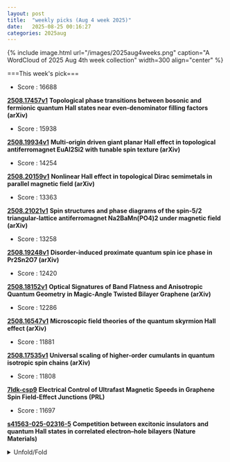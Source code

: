 ```yaml
---
layout: post
title:  "weekly picks (Aug 4 week 2025)"
date:   2025-08-25 00:16:27
categories: 2025aug
---
```


{% include image.html url="/images/2025aug4weeks.png" caption="A WordCloud of 2025 Aug 4th week collection" width=300 align="center" %}




===This week's pick===


* Score : 16688

**[2508.17457v1](https://arxiv.org/abs/2508.17457)** **Topological phase transitions between bosonic and fermionic quantum Hall states near even-denominator filling factors (arXiv)**

* Score : 15938

**[2508.19934v1](https://arxiv.org/abs/2508.19934)** **Multi-origin driven giant planar Hall effect in topological antiferromagnet EuAl2Si2 with tunable spin texture (arXiv)**


* Score : 14254

**[2508.20159v1](https://arxiv.org/abs/2508.20159)** **Nonlinear Hall effect in topological Dirac semimetals in parallel magnetic field (arXiv)**


* Score : 13363

**[2508.21021v1](https://arxiv.org/abs/2508.21021)** **Spin structures and phase diagrams of the spin-5/2 triangular-lattice antiferromagnet Na2BaMn(PO4)2 under magnetic field (arXiv)**


* Score : 13258

**[2508.19248v1](https://arxiv.org/abs/2508.19248)** **Disorder-induced proximate quantum spin ice phase in Pr2Sn2O7 (arXiv)**

* Score : 12420

**[2508.18152v1](https://arxiv.org/abs/2508.18152)** **Optical Signatures of Band Flatness and Anisotropic Quantum Geometry in Magic-Angle Twisted Bilayer Graphene (arXiv)**


* Score : 12286

**[2508.16547v1](https://arxiv.org/abs/2508.16547)** **Microscopic field theories of the quantum skyrmion Hall effect (arXiv)**


* Score : 11881

**[2508.17535v1](https://arxiv.org/abs/2508.17535)** **Universal scaling of higher-order cumulants in quantum isotropic spin chains (arXiv)**


* Score : 11808


**[7ldk-csp9](http://link.aps.org/doi/10.1103/7ldk-csp9)** **Electrical Control of Ultrafast Magnetic Speeds in Graphene Spin Field-Effect Junctions (PRL)**



* Score : 11697


**[s41563-025-02316-5](https://www.nature.com/articles/s41563-025-02316-5)** **Competition between excitonic insulators and quantum Hall states in correlated electron–hole bilayers (Nature Materials)**

<details>
  <summary> Unfold/Fold </summary>
  {% capture markdowncontent %}





---
08/30



1. **[s42005-025-02279-8](https://www.nature.com/articles/s42005-025-02279-8)** Skin-effect localization and maximal-order exceptional points in reciprocal Floquet lattices (Communications Physics)

1. **[s42005-025-02286-9](https://www.nature.com/articles/s42005-025-02286-9)** Versatile control of nonlinear topological states in non-Hermitian systems (Communications Physics)

1. **[7p5x-7yqb](http://link.aps.org/doi/10.1103/7p5x-7yqb)** Scheme to Detect the Strong-to-Weak Symmetry Breaking via Randomized Measurements (PRL)

1. **[cslt-x32n](http://link.aps.org/doi/10.1103/cslt-x32n)** Spectral Gap Optimization for Enhanced Adiabatic State Preparation (PRL)

1. **[yb7d-6tvc](http://link.aps.org/doi/10.1103/yb7d-6tvc)** Temperature-Resistant Order in 2+1 Dimensions (PRL)

1. **[s3vd-brsn](http://link.aps.org/doi/10.1103/s3vd-brsn)** Tying Knots in Particle Physics (PRL)

1. **[23kb-7h7q](http://link.aps.org/doi/10.1103/23kb-7h7q)** All-Optical Radio-Frequency Phase Detection for Rydberg Atom Sensors Using Oscillatory Dynamics (PRL)

1. **[gfxm-67mm](http://link.aps.org/doi/10.1103/gfxm-67mm)** Flowing Menisci: Coupled Dynamics and Liquid Exchange with Soap Films (PRL)

1. **[yqth-sfm8](http://link.aps.org/doi/10.1103/yqth-sfm8)** Thermomodulated Intrinsic Josephson Effect in Kagome CsV3Sb5 (PRL)

1. **[s97b-qcjc](http://link.aps.org/doi/10.1103/s97b-qcjc)** Observation of High-Decay-Rate Topological Corner States in Diffusive Thermal Metamaterials (PRL)

1. **[r5pw-sqk2](http://link.aps.org/doi/10.1103/r5pw-sqk2)** Signatures of Fluctuation-Driven Magnetic Topological Charge in Pt-Ferromagnetic Insulator Bilayers (PRL)

1. **[n8jn-p468](http://link.aps.org/doi/10.1103/n8jn-p468)** Determining Energy Dispersion of Spin Excitations with Scanning Tunneling Spectroscopy (PRL)

1. **[b9hf-gx4f](http://link.aps.org/doi/10.1103/b9hf-gx4f)** Efficient Preparation of Solvable Anyons with Adaptive Quantum Circuits (PRX)

1. **[8k98-6q48](http://link.aps.org/doi/10.1103/8k98-6q48)** Creation of highly charged gold ion beam through collisional ionizations in a dense gold plasma driven by a femtosecond petawatt laser (PRR)

1. **[3l96-41xf](http://link.aps.org/doi/10.1103/3l96-41xf)** Inequality constraints in variational quantum circuits with qudits (PRR)

1. **[zs9x-9x6f](http://link.aps.org/doi/10.1103/zs9x-9x6f)** Symmetry-based efficient simulation of higher-order coherences in quantum many-body superradiance (PRR)



1. **[2405.20950](https://arxiv.org/abs/2405.20950)** Quantum computation with hybrid parafermion-spin qubits (arXiv)



---
08/29




1. **[s42005-025-02253-4](https://www.nature.com/articles/s42005-025-02253-4)** Supercurrent diode effect in Josephson interferometers with multiband superconductors (Communications Physics)

1. **[s42005-025-02284-x](https://www.nature.com/articles/s42005-025-02284-x)** Dynamical Aharonov-Bohm cages and tight meson confinement in a Z2-loop gauge theory (Communications Physics)

1. **[s41598-025-98208-4](https://www.nature.com/articles/s41598-025-98208-4)** Explicit solitary wave structure for the stochastic resonance nonlinear Schrödinger equation under Brownian motion with dynamical analysis (Scientific Reports)





1. **[5n4p-bxhm](http://link.aps.org/doi/10.1103/5n4p-bxhm)** Quantum Bayes’ Rule and Petz Transpose Map from the Minimum Change Principle (PRL)


1. **[yrs7-m6zy](http://link.aps.org/doi/10.1103/yrs7-m6zy)** Probing k-Space Alternating Spin Polarization via the Anomalous Hall Effect (PRL)

1. **[fl9b-4h4v](http://link.aps.org/doi/10.1103/fl9b-4h4v)** Robustness of Vacancy-Bound Non-Abelian Anyons in the Kitaev Model in a Magnetic Field (PRL)



1. **[kgrd-8gkb](http://link.aps.org/doi/10.1103/kgrd-8gkb)** Flow-Driven Stretch Fluctuations Govern the Nonlinear Viscoelasticity of Elongating Associative Polymer Networks (PRL)

1. **[g1l3-5x6f](http://link.aps.org/doi/10.1103/g1l3-5x6f)** Berry Phase Dynamics of Sliding Electron Crystals (PRX)

1. **[2508.20111v1](https://arxiv.org/abs/2508.20111)** Qubit parametrization of the variational discrete action theory for the multiorbital Hubbard model (arXiv)



1. **[2508.20163v1](https://arxiv.org/abs/2508.20163)** Extended s-wave altermagnets (arXiv)

1. **[2508.20164v1](https://arxiv.org/abs/2508.20164)** Critical quantum liquids and the cuprate high temperature superconductors (arXiv)

1. **[2508.20247v1](https://arxiv.org/abs/2508.20247)** Insulating ground state and 2-k magnetic structure of candidate Weyl Hydrogen atom K2Mn3(AsO4)3 (arXiv)

1. **[2508.20306v1](https://arxiv.org/abs/2508.20306)** Long-range spatial extension of exciton states in van der Waals heterostructure (arXiv)

1. **[2508.20343v1](https://arxiv.org/abs/2508.20343)** When Dephasing Fails: Thermodynamic Consequences of Decoherence Models in Quantum Transport (arXiv)

1. **[2508.20352v1](https://arxiv.org/abs/2508.20352)** Quantum Interference Supernodes, Thermoelectric Enhancement, and the Role of Dephasing (arXiv)

1. **[2508.20727v1](https://arxiv.org/abs/2508.20727)** A two-state generalisation of the strong collision model (arXiv)

1. **[2508.20772v1](https://arxiv.org/abs/2508.20772)** Topological invariant responsible for the stability of the Fermi surfaces in non - homogeneous systems (arXiv)

1. **[2508.20779v1](https://arxiv.org/abs/2508.20779)** A configuration interaction approach to solve the Anderson impurity model; applications to elemental Ce (arXiv)

1. **[2508.20792v1](https://arxiv.org/abs/2508.20792)** Distinct Spatiotemporal Dynamics of Thermoelectric Transport Across Superconducting Transition (arXiv)

1. **[2508.20908v1](https://arxiv.org/abs/2508.20908)** Subspace-Protected Topological Phases and Bulk-Boundary Correspondence (arXiv)

1. **[2508.20969v1](https://arxiv.org/abs/2508.20969)** Gate-tunable nonreciprocal thermoelectric effects on the surface states of topological insulators (arXiv)

1. **[2508.21000v1](https://arxiv.org/abs/2508.21000)** Quantum melting a Wigner crystal into Hall liquids (arXiv)

1. **[2508.21008v1](https://arxiv.org/abs/2508.21008)** Evolution of quasiparticle edge states with Hubbard interaction in Rice-Mele chain (arXiv)

1. **[2508.21009v1](https://arxiv.org/abs/2508.21009)** Optical Response by Time-Varying Plasmonic Nanoparticles (arXiv)



1. **[2508.20104v1](https://arxiv.org/abs/2508.20104)** Sub-Nanometer Interfacial Hydrodynamics: The Interplay of Interfacial Viscosity and Surface Friction (arXiv)

1. **[2508.20153v1](https://arxiv.org/abs/2508.20153)** Dichography: Two-frame Ultrafast Imaging from a Single Diffraction Pattern (arXiv)

1. **[2508.20451v1](https://arxiv.org/abs/2508.20451)** Magnetic Field Induced Band Deformation in a Lieb Lattice:Aharonov-Bohm Caging and Zeeman Splitting (arXiv)

1. **[2508.20487v1](https://arxiv.org/abs/2508.20487)** Topological photonics in nanoscaled systems with far field radiation and polarization singularities (arXiv)

1. **[2508.20743v1](https://arxiv.org/abs/2508.20743)** Toward triggered generation of indistinguishable single-photons from MoTe2 quantum emitters (arXiv)

1. **[2508.20930v1](https://arxiv.org/abs/2508.20930)** Control of polarization and polar chiral textures in BiFeO3 by epitaxial strain and interfacial chemistry (arXiv)

1. **[2508.21014v1](https://arxiv.org/abs/2508.21014)** Controlled spin-to-charge conversion in noncollinear antiferromagnet-based Py/Mn3Pt heterostructure (arXiv)

1. **[2508.21059v1](https://arxiv.org/abs/2508.21059)** Dynamics of the Fermion-Rotor System (arXiv)

1. **[2508.21067v1](https://arxiv.org/abs/2508.21067)** Physical constraints on effective non-Hermitian systems (arXiv)






---
08/28


1. **[s42005-025-02266-z](https://www.nature.com/articles/s42005-025-02266-z)** Impact of pressure and apical oxygen vacancies on superconductivity in La<sub>3</sub>Ni<sub>2</sub>O<sub>7</sub> (Communications Physics)



1. **[s41586-025-09476-z](https://www.nature.com/articles/s41586-025-09476-z)** Topological prethermal strong zero modes on superconducting processors (Nature)

1. **[d41586-025-02523-9](https://www.nature.com/articles/d41586-025-02523-9)** Machine-learning model generates images using light (Nature)




1. **[jf2f-wqkx](http://link.aps.org/doi/10.1103/jf2f-wqkx)** Enhancing Revivals Via Projective Measurements in a Quantum Scarred System (PRL)

1. **[2gwz-65w1](http://link.aps.org/doi/10.1103/2gwz-65w1)** Observation of Near-Critical Kibble-Zurek Scaling in Rydberg Atom Arrays (PRL)

1. **[gg98-1vhp](http://link.aps.org/doi/10.1103/gg98-1vhp)** Moiré-Orbital-Resolved Excitonic Mott Insulating States and Their Optical and Electric Control in van der Waals Heterostructures (PRL)

1. **[96f5-qszj](http://link.aps.org/doi/10.1103/96f5-qszj)** Nonlinearity-Induced Fractional Thouless Pumping of Solitons (PRL)

1. **[31q1-hj3n](http://link.aps.org/doi/10.1103/31q1-hj3n)** Pseudogiant Number Fluctuations and Nematic Order in Microswimmer Suspensions (PRL)

1. **[v117-v5wn](http://link.aps.org/doi/10.1103/v117-v5wn)** Comment on “Aharonov-Bohm Phase Is Locally Generated Like All Other Quantum Phases” (PRL)

1. **[rtwt-g7y7](http://link.aps.org/doi/10.1103/rtwt-g7y7)** Reply to “Comment on Aharonov-Bohm Phase Is Locally Generated Like All Other Quantum Phases” (PRL)

1. **[ds5p-763x](http://link.aps.org/doi/10.1103/ds5p-763x)** Magnetoelectric Control of Helical Light Emission in a Moiré Chern Magnet (PRX)

1. **[84vr-nnvs](http://link.aps.org/doi/10.1103/84vr-nnvs)** Generating quantum nonlocal entanglement with mechanical rotations (PRR)

1. **[ctxg-k3b6](http://link.aps.org/doi/10.1103/ctxg-k3b6)** Duality defect in a deformed transverse-field Ising model (PRR)


1. **[2508.19329v1](https://arxiv.org/abs/2508.19329)** No-go theorem for single time-reversal invariant symmetry-protected Dirac fermions in 3+1d (arXiv)

1. **[2508.19330v1](https://arxiv.org/abs/2508.19330)** Thermodynamics in a split Hilbert space: Quantum impurity at the edge of a one-dimensional superconductor (arXiv)

1. **[2508.19334v1](https://arxiv.org/abs/2508.19334)** Thermodynamics in a split Hilbert space: Quantum impurity at the edge of the Heisenberg chain (arXiv)

1. **[2508.19433v1](https://arxiv.org/abs/2508.19433)** Non-Hermitian Josephson junctions with four Majorana zero modes (arXiv)

1. **[2508.19531v1](https://arxiv.org/abs/2508.19531)** Observation of topological switch between Weyl semimetal and third-order topological insulator phases (arXiv)

1. **[2508.19536v1](https://arxiv.org/abs/2508.19536)** Theory of superconductivity and mass enhancement near CDW critical point based on Bethe-Salpeter equation method: application to cuprates (arXiv)

1. **[2508.19584v1](https://arxiv.org/abs/2508.19584)** Multiband Superconductivity and High Critical Current Density in Entropy Stabilized Nb0.25Ta0.25Ti0.25Zr0.25 (arXiv)

1. **[2508.19586v1](https://arxiv.org/abs/2508.19586)** Intrinsic nonlinear valley Nernst effect (arXiv)

1. **[2508.19602v1](https://arxiv.org/abs/2508.19602)** Optical Switching of Moire Chern Ferromagnet (arXiv)

1. **[2508.19675v1](https://arxiv.org/abs/2508.19675)** Ultrafast Spin Accumulations Drive Magnetization Reversal in Multilayers (arXiv)

1. **[2508.19732v1](https://arxiv.org/abs/2508.19732)** Charge current and phase diagram of the disordered open longer-range Kitaev chain (arXiv)

1. **[2508.19734v1](https://arxiv.org/abs/2508.19734)** Majorana Diagrammatics for Quantum Spin-1/2 Models (arXiv)

1. **[2508.19781v1](https://arxiv.org/abs/2508.19781)** Search for thermodynamically stable ambient-pressure superconducting hydrides in GNoME database (arXiv)

1. **[2508.19849v1](https://arxiv.org/abs/2508.19849)** Tunable quantum anomalous Hall effect in fullerene monolayers (arXiv)



1. **[2508.20049v1](https://arxiv.org/abs/2508.20049)** Tunable multi-magnon Floquet topological edge states (arXiv)

1. **[2508.19496v1](https://arxiv.org/abs/2508.19496)** Accurate calculation of light rare-earth magnetic anisotropy with density functional theory (arXiv)

1. **[2508.19592v1](https://arxiv.org/abs/2508.19592)** One Rudolf Peierls' surprise: the quantum-to-classical transition in the context of solid-state physics (arXiv)

1. **[2508.19726v1](https://arxiv.org/abs/2508.19726)** Casimir-Lifshitz interaction between bodies integrated in a micro/nanoelectromechanical quantum damped oscillator (arXiv)

1. **[2508.20025v1](https://arxiv.org/abs/2508.20025)** A Field-Theoretical Paradigm via Hierarchical Coarse-Graining: I. Generalized Mode Theory (arXiv)

1. **[2508.20027v1](https://arxiv.org/abs/2508.20027)** Excitonic skin effect (arXiv)

1. **[2508.20028v1](https://arxiv.org/abs/2508.20028)** Microscopic Origin of Domain Wall Reconfiguration Dynamics in a Quantum Material via Quantum Simulation (arXiv)







---
08/27


1. **[s41567-025-03005-5](https://www.nature.com/articles/s41567-025-03005-5)** Realization of an untrusted intermediate relay architecture using a quantum dot single-photon source (Nature Physics)

1. **[s42005-025-02266-z](https://www.nature.com/articles/s42005-025-02266-z)** Impact of pressure and apical oxygen vacancies on superconductivity in La<sub>3</sub>Ni<sub>2</sub>O<sub>7</sub> (Communications Physics)

1. **[s42005-025-02254-3](https://www.nature.com/articles/s42005-025-02254-3)** Charge-density-wave quantum critical point under pressure in 2<i>H</i>-TaSe<sub>2</sub> (Communications Physics)

1. **[d41586-025-02638-z](https://www.nature.com/articles/d41586-025-02638-z)** Einstein hated entanglement — and five other quantum myths (Nature)






1. **[3854-r395](http://link.aps.org/doi/10.1103/3854-r395)** Minimal Example of Quantum Nonclassicality without Freedom of Choice (PRL)

1. **[z2pr-zbwl](http://link.aps.org/doi/10.1103/z2pr-zbwl)** No Practical Quantum Broadcasting: Even Virtually (PRL)

1. **[941q-5sdq](http://link.aps.org/doi/10.1103/941q-5sdq)** Cavity-Enabled Real-Time Observation of Individual Atomic Collisions (PRL)

1. **[pxqr-mps4](http://link.aps.org/doi/10.1103/pxqr-mps4)** Self-Injection Locking Dynamics with Raman Actions in Aluminum Nitride Microresonators (PRL)

1. **[q4nh-m1jh](http://link.aps.org/doi/10.1103/q4nh-m1jh)** Non-Hermitian Origin of Detachable Boundary States in Topological Insulators (PRL)

1. **[1kzk-sz7g](http://link.aps.org/doi/10.1103/1kzk-sz7g)** Structural Contribution to Light-Induced Gap Suppression in Ta2NiSe5 (PRL)

1. **[npp4-b1xb](http://link.aps.org/doi/10.1103/npp4-b1xb)** Three Strongly Coupled Kerr Parametric Oscillators Forming a Boltzmann Machine (PRL)

1. **[5lp2-9sps](http://link.aps.org/doi/10.1103/5lp2-9sps)** Experimentally Probing Entropy Reduction via Iterative Quantum Information Transfer (PRX)

1. **[qw53-8b8r](http://link.aps.org/doi/10.1103/qw53-8b8r)** High-Power Clock Laser Spectrally Tailored for High-Fidelity Quantum State Engineering (PRX)

1. **[8g6j-w7ld](http://link.aps.org/doi/10.1103/8g6j-w7ld)** No practical quantum broadcasting: General framework (PRR)

1. **[xzfz-d19q](http://link.aps.org/doi/10.1103/xzfz-d19q)** Integer quantum Hall effect in bilayer Dice lattices (PRR)




1. **[2508.18342v1](https://arxiv.org/abs/2508.18342)** Odd relaxation in three-dimensional Fermi liquids (arXiv)

1. **[2508.18361v1](https://arxiv.org/abs/2508.18361)** Odd-Parity Altermagnetism Originated from Orbital Orders (arXiv)

1. **[2508.18368v1](https://arxiv.org/abs/2508.18368)** Destructive Interference induced constraints in Floquet systems (arXiv)

1. **[2508.18371v1](https://arxiv.org/abs/2508.18371)** High-throughput superconducting Tc predictions through density of states rescaling (arXiv)

1. **[2508.18372v1](https://arxiv.org/abs/2508.18372)** Multiple Dirac Spin-Orbital Liquids in SU(4) Heisenberg Antiferromagnets on the Honeycomb Lattice (arXiv)

1. **[2508.18373v1](https://arxiv.org/abs/2508.18373)** Higher-Dimensional Chirally Stabilized Fixed Points and Their Deformations (arXiv)

1. **[2508.18378v1](https://arxiv.org/abs/2508.18378)** Interplay of Intersite Charge Transfer, Antiferromagnetism, and Strain in Barocaloric ACu3Fe4O{12} Quadruple Perovskites (arXiv)

1. **[2508.18429v1](https://arxiv.org/abs/2508.18429)** Why Compressed Metal Hydrides are Near-room-temperature Superconductors (arXiv)

1. **[2508.18465v1](https://arxiv.org/abs/2508.18465)** Scalable Effective Models for Superconducting Nanostructures: Applications to Double, Triple, and Quadruple Quantum Dots (arXiv)

1. **[2508.18480v1](https://arxiv.org/abs/2508.18480)** Twisted light drives chiral excitations of interacting electrons in nanostructures with magnetic field (arXiv)

1. **[2508.18585v1](https://arxiv.org/abs/2508.18585)** Spin-Orbit Coupling-Driven Chirality Switching of Spin Waves in Altermagnets (arXiv)

1. **[2508.18639v1](https://arxiv.org/abs/2508.18639)** Optical Control of Integer and Fractional Chern Insulators (arXiv)

1. **[2508.18657v1](https://arxiv.org/abs/2508.18657)** Emergent topology of flat bands in a twisted bilayer alpha-T_3 lattice (arXiv)

1. **[2508.18692v1](https://arxiv.org/abs/2508.18692)** Theoretical investigation of Quantum Anomalous Hall Effect in Potassium Tri-vanadium Pentantimonide (arXiv)

1. **[2508.18770v1](https://arxiv.org/abs/2508.18770)** Room temperature giant magnetoresistance detection of spin hall nano-oscillator dynamics in synthetic antiferromagnetic Spin-Valve (arXiv)

1. **[2508.18775v1](https://arxiv.org/abs/2508.18775)** Isofrequency spin-wave imaging using color center magnetometry for magnon spintronics (arXiv)

1. **[2508.18795v1](https://arxiv.org/abs/2508.18795)** Itinerant and topological excitations in a honeycomb spiral spin liquid candidate (arXiv)

1. **[2508.18843v1](https://arxiv.org/abs/2508.18843)** Single-Photon Detection in Few-Layer NbSe2 Superconducting Nanowires (arXiv)

1. **[2508.18885v1](https://arxiv.org/abs/2508.18885)** Non-Exponential Relaxation in the Rotating Frame of a Driven Nanomechanical Mode (arXiv)

1. **[2508.18943v1](https://arxiv.org/abs/2508.18943)** Mass-induced Coulomb drag in capacitively coupled superconducting nanowires (arXiv)

1. **[2508.19033v1](https://arxiv.org/abs/2508.19033)** Giant octupole moment in magnetic multilayers (arXiv)

1. **[2508.19044v1](https://arxiv.org/abs/2508.19044)** YSGAG: The Ideal Substrate for YIG in Quantum Magnonics (arXiv)

1. **[2508.19063v1](https://arxiv.org/abs/2508.19063)** Optical control over topological Chern number in moire materials (arXiv)

1. **[2508.19084v1](https://arxiv.org/abs/2508.19084)** Tunneling spectroscopy of the spinon-Kondo effect in one-dimensional Mott insulators (arXiv)

1. **[2508.19116v1](https://arxiv.org/abs/2508.19116)** Thermoelectric evidence of the electronic structure changes from the charge-density-wave transition in FeGe (arXiv)

1. **[2508.19156v1](https://arxiv.org/abs/2508.19156)** Measuring high field gradients of cobalt nanomagnets in a spin-mechanical setup (arXiv)

1. **[2508.19161v1](https://arxiv.org/abs/2508.19161)** The charge-carrier trapping effect on 1/f noise in monolayer graphene (arXiv)

1. **[2508.19241v1](https://arxiv.org/abs/2508.19241)** Phase Coherent Transport in Two-Dimensional Tellurium Flakes (arXiv)



1. **[2508.15909v1](https://arxiv.org/abs/2508.15909)** Superconductivity and Ferroelectric Orbital Magnetism in Semimetallic Rhombohedral Hexalayer Graphene (arXiv)

1. **[2508.18311v1](https://arxiv.org/abs/2508.18311)** Tsunami Solitons Emerging from Superconducting Gap (arXiv)

1. **[2508.18360v1](https://arxiv.org/abs/2508.18360)** Light-induced odd-parity altermagnets on dimerized lattices (arXiv)

1. **[2508.18532v1](https://arxiv.org/abs/2508.18532)** Extendibility of Fermionic Gaussian States (arXiv)

1. **[2508.18614v1](https://arxiv.org/abs/2508.18614)** Full counting statistics and first-passage times in quantum Markovian processes: Ensemble relations, metastability, and fluctuation theorems (arXiv)

1. **[2508.18622v1](https://arxiv.org/abs/2508.18622)** Polarization dynamics of the spin-boson model in the shifted boson Hilbert space (arXiv)

1. **[2508.18801v1](https://arxiv.org/abs/2508.18801)** Weighted Hartree-Fock-Bogoliubov method for interacting fermions: An application to ultracold Fermi superfluids (arXiv)

1. **[2508.18849v1](https://arxiv.org/abs/2508.18849)** Designing Antiferromagnetic Spin-1/2 Chains in Janus Fullerene Nanoribbons (arXiv)

1. **[2508.18956v1](https://arxiv.org/abs/2508.18956)** Shubnikov-de Haas oscillations and planar Hall effect in HfTe2 (arXiv)

1. **[2508.19075v1](https://arxiv.org/abs/2508.19075)** Universal Dynamics with Globally Controlled Analog Quantum Simulators (arXiv)

1. **[2508.19138v1](https://arxiv.org/abs/2508.19138)** Ab-initio Quantum Transport with the GW Approximation, 42,240 Atoms, and Sustained Exascale Performance (arXiv)





---
08/26

1. **[s41467-025-63262-z](https://www.nature.com/articles/s41467-025-63262-z)** Neighboring alkenyl group participated ether-based electrolyte for wide-temperature lithium metal batteries (Nature Communications)

1. **[s42005-025-02258-z](https://www.nature.com/articles/s42005-025-02258-z)** Spatial-mode diversity and multiplexing for continuous variables quantum communications (Communications Physics)

1. **[s41563-025-02334-3](https://www.nature.com/articles/s41563-025-02334-3)** Quantum oscillations in a dipolar excitonic insulator (Nature Materials)





1. **[2508.16020](https://arxiv.org/abs/2508.16020)** Evolution of magnetic bubble domains in the uniaxial ferromagnet CeRu2Ga2B inferred from the Hall effect and ac magnetic susceptibility (arXiv)



1. **[mdsf-wrbj](http://link.aps.org/doi/10.1103/mdsf-wrbj)** Probing Topological Entanglement on Large Scales (PRL)

1. **[zkpl-hh28](http://link.aps.org/doi/10.1103/zkpl-hh28)** Error-Corrected Fermionic Quantum Processors with Neutral Atoms (PRL)


1. **[zj34-15bk](http://link.aps.org/doi/10.1103/zj34-15bk)** Vortex Nucleations in Spinor Bose Condensates under Localized Synthetic Magnetic Fields (PRL)

1. **[yvj7-htb4](http://link.aps.org/doi/10.1103/yvj7-htb4)** Evidence for the Meissner Effect in the Nickelate Superconductor La3Ni2O7−δ Single Crystal Using Diamond Quantum Sensors (PRL)

1. **[pbyw-mzfy](http://link.aps.org/doi/10.1103/pbyw-mzfy)** Nature of Metallic and Insulating Domains in the Charge-Density-Wave System 1T−TaSe2 (PRL)

1. **[lhj4-9h29](http://link.aps.org/doi/10.1103/lhj4-9h29)** Field-Driven Band Asymmetry and Nonreciprocal Transport in a Helimagnet (PRL)

1. **[2508.16720v1](https://arxiv.org/abs/2508.16720)** Hunting for superconductivity in doped triangular lattice Kitaev magnets (arXiv)

1. **[2508.16725v1](https://arxiv.org/abs/2508.16725)** Unnecessary quantum criticality in SU(3) kagome magnets (arXiv)

1. **[2508.16751v1](https://arxiv.org/abs/2508.16751)** Electronic correlation effects in the response of graphene and MoS2 monolayers to the impact of highly-charged ions (arXiv)

1. **[2508.16968v1](https://arxiv.org/abs/2508.16968)** Electrostatic gating and the interference of chiral Majoranas in thin slabs of magnetic topological insulators (arXiv)

1. **[2508.17016v1](https://arxiv.org/abs/2508.17016)** Three-dimensional unfrustrated and frustrated quantum Heisenberg magnets. Specific heat study (arXiv)

1. **[2508.17036v1](https://arxiv.org/abs/2508.17036)** A Single-Molecule Quantum Heat Engine (arXiv)

1. **[2508.17220v1](https://arxiv.org/abs/2508.17220)** Resonant transport and line-type resonances in tilted Dirac cone double-barrier structures (arXiv)

1. **[2508.17266v1](https://arxiv.org/abs/2508.17266)** Correlations in the Binding Energy of Triexcitons and Biexcitons in Single CdSe/CdS Nanoplatelets Revealed by Heralded Spectroscopy (arXiv)

1. **[2508.17292v1](https://arxiv.org/abs/2508.17292)** Spectral Functions of an Extended Antiferromagnetic S=1/2 Heisenberg Model on the Triangular Lattice (arXiv)

1. **[2508.17327v1](https://arxiv.org/abs/2508.17327)** Orbital-selective two-gap superconductivity in kagome metal CsV3Sb5 (arXiv)

1. **[2508.17352v1](https://arxiv.org/abs/2508.17352)** Robust Mottness and tunable interlayer magnetism in Nb3X8 (X = F, Cl, Br, I) bilayers (arXiv)

1. **[2508.17419v1](https://arxiv.org/abs/2508.17419)** Spontaneous Lattice Distortion in the Spin-Triplet Superconductor CuxBi2Se3 (arXiv)

1. **[2508.17422v1](https://arxiv.org/abs/2508.17422)** Ambient-Pressure Superconductivity from Boron Icosahedral Superatoms (arXiv)

1. **[2508.17429v1](https://arxiv.org/abs/2508.17429)** Out-of-plane angle resolved second harmonic Hall analysis in perpendicular magnetic anisotropy systems (arXiv)



1. **[2508.17487v1](https://arxiv.org/abs/2508.17487)** Mechanisms of superconductivity and inhomogeneous states in metallic hydrogen and electron systems with attraction (arXiv)

1. **[2508.17498v1](https://arxiv.org/abs/2508.17498)** Scalable implementations of mean-field and correlation methods based on Lie-algebraic similarity transformation of spin Hamiltonians in the Jordan-Wigner representation (arXiv)

1. **[2508.17668v1](https://arxiv.org/abs/2508.17668)** Non-Fermi-liquid transport phenomena in bilayer nickelates: Impact of quasi-quantum metric (arXiv)

1. **[2508.17707v1](https://arxiv.org/abs/2508.17707)** Accounting the size distribution of HTS granules for the critical current density from magnetic measurements (arXiv)

1. **[2508.17766v1](https://arxiv.org/abs/2508.17766)** Mapping of Fermionic Lattice Models for Ising Solvers (arXiv)

1. **[2508.17834v1](https://arxiv.org/abs/2508.17834)** Zeeman Ladders in Frustrated XYZ Spin Chains (arXiv)

1. **[2508.17839v1](https://arxiv.org/abs/2508.17839)** Three-dimensional electronic domain correlations in 1T-TaS2 (arXiv)

1. **[2508.17861v1](https://arxiv.org/abs/2508.17861)** Unveiling the landscape of Mottness and its proximity to superconductivity in 4Hb-TaS2 (arXiv)

1. **[2508.17881v1](https://arxiv.org/abs/2508.17881)** Hyperfine interaction of electrons confined in CsPbI3 nanocrystals with nuclear spin fluctuations (arXiv)

1. **[2508.17929v1](https://arxiv.org/abs/2508.17929)** Optimization of superconducting properties of F-doped SmFeAsO by cubic anvil high-pressure technique (arXiv)

1. **[2508.17967v1](https://arxiv.org/abs/2508.17967)** Antiferromagnetic Skyrmion Scattering Revealed by Direct Time-Resolved Imaging of Collective Dynamics (arXiv)

1. **[2508.17989v1](https://arxiv.org/abs/2508.17989)** Incompressible quantum liquid on the four-dimensional sphere (arXiv)

1. **[2508.17999v1](https://arxiv.org/abs/2508.17999)** Dispersion interaction of two graphene sheets (arXiv)

1. **[2508.18002v1](https://arxiv.org/abs/2508.18002)** Room-temperature anisotropic in-plane spin dynamics in graphene induced by PdSe2 proximity (arXiv)

1. **[2508.18099v1](https://arxiv.org/abs/2508.18099)** Anomalous narrow-band correlation in a natural superconducting heterostructure (arXiv)

1. **[2508.18107v1](https://arxiv.org/abs/2508.18107)** Growth optimization of Ruddlesden-Popper nickelate high-temperature superconducting thin films (arXiv)

1. **[2508.18117v1](https://arxiv.org/abs/2508.18117)** Gapless Edge Gravitons and Quasiparticles in Fractional Quantum Hall Systems with Non-Local Confinement (arXiv)

1. **[2508.18138v1](https://arxiv.org/abs/2508.18138)** Asymmetric stress engineering of dense dislocations in brittle superconductors for strong vortex pinning (arXiv)



1. **[2508.18194v1](https://arxiv.org/abs/2508.18194)** Self-consistent dynamical Hubbard functional for correlated solids (arXiv)

1. **[2508.16590v1](https://arxiv.org/abs/2508.16590)** FDTRImageEnhancer: Combining Physics-Informed Deconvolution and Microstructure-Aware Deep Learning to Enhance Thermal Images (arXiv)

1. **[2508.16820v1](https://arxiv.org/abs/2508.16820)** A Fluctuating Hydrodynamics Model for Nanoscale Surfactant-laden Interfaces (arXiv)

1. **[2508.16900v1](https://arxiv.org/abs/2508.16900)** Identifying the magnetic genes in fully- and partially-ordered V2XAl (X = Cr, Mn, Fe, Co, Ni) Heusler alloys (arXiv)

1. **[2508.16940v1](https://arxiv.org/abs/2508.16940)** Phonon anharmonicity-driven charge density wave transition and ultrafast dynamics in 1T-TaS2/TaSe2 (arXiv)

1. **[2508.17084v1](https://arxiv.org/abs/2508.17084)** Polarization-dependent chiral transport and chiral solitons in spin Kitaev models (arXiv)

1. **[2508.17264v1](https://arxiv.org/abs/2508.17264)** Metal-Free Room-Temperature Ferromagnetism (arXiv)

1. **[2508.17268v1](https://arxiv.org/abs/2508.17268)** Phonons Drive the Topological Phase Transition in Quasi-One-Dimensional Bi4I4 (arXiv)



1. **[2508.17810v1](https://arxiv.org/abs/2508.17810)** Kinetic contribution to the arbitrary order odd frequency moments of the dynamic structure factor (arXiv)

1. **[2508.17864v1](https://arxiv.org/abs/2508.17864)** Symmetry Classification of Altermagnetism and Emergence of Type-IV Magnetism in Two Dimensions (arXiv)

1. **[2508.17871v1](https://arxiv.org/abs/2508.17871)** Succession of Ising criticality and its threshold in critical quantum Ising model subject to symmetric decoherence (arXiv)

1. **[2508.17888v1](https://arxiv.org/abs/2508.17888)** Strong spin-magnon coupling in a van der Waals magnet with tunable chiral symmetry (arXiv)

1. **[2508.17977v1](https://arxiv.org/abs/2508.17977)** Ab initio study of anomalous temperature dependence of resistivity in V-Al alloys (arXiv)

1. **[2508.18041v1](https://arxiv.org/abs/2508.18041)** Numerical validation of an ultracold Hubbard quantum simluator (arXiv)

1. **[2508.18125v1](https://arxiv.org/abs/2508.18125)** Symmetry-induced magnetism in fullerene monolayers (arXiv)

1. **[2508.18131v1](https://arxiv.org/abs/2508.18131)** Breaking conservation law enables steady-state entanglement out of equilibrium (arXiv)






---
08/25

1. **[qute.202500259](https://advanced.onlinelibrary.wiley.com/doi/10.1002/qute.202500259)** Breathing Modes of Confined and Coupled Magnetic Skyrmions in Synthetic Ferrimagnet Multilayer Nanodots (Advanced Quantum Technologies)

1. **[c2y9-3cc9](https://journals.aps.org/prl/abstract/10.1103/c2y9-3cc9)** Emergent Self-Propulsion of Skyrmionic Matter in Synthetic Antiferromagnets (PRL)



1. **[2508.15897v1](https://arxiv.org/abs/2508.15897)** Entanglement entropy as a probe of topological phase transitions (arXiv)

1. **[2508.15909v1](https://arxiv.org/abs/2508.15909)** Superconductivity and Ferroelectric Orbital Magnetism in Semimetallic Rhombohedral Hexalayer Graphene (arXiv)

1. **[2508.15944v1](https://arxiv.org/abs/2508.15944)** Dual Topology as a Fingerprint of Relativistic Altermagnetism in AgF2 Monolayer (arXiv)

1. **[2508.15968v1](https://arxiv.org/abs/2508.15968)** Unconventional superconductivity induced by rare-earth substitution in Nd1-xEuxNiO2 thin films (arXiv)

1. **[2508.16009v1](https://arxiv.org/abs/2508.16009)** Strong Correlation Driven Quadrupolar to Dipolar Exciton Transitions in a Trilayer Moire Superlattice (arXiv)

1. **[2508.16020v1](https://arxiv.org/abs/2508.16020)** Evolution of magnetic bubble domains in the uniaxial ferromagnet CeRu2Ga2B inferred from the Hall effect and ac magnetic susceptibility (arXiv)

1. **[2508.16028v1](https://arxiv.org/abs/2508.16028)** Controlling resonant spin photocurrent using magnetic field; application to a magnetoelectric oxide Cr2O3 (arXiv)

1. **[2508.16099v1](https://arxiv.org/abs/2508.16099)** Thermomodulated intrinsic Josephson effect in Kagome CsV3Sb5 (arXiv)

1. **[2508.16166v1](https://arxiv.org/abs/2508.16166)** Terahertz third-harmonic generation of lightwave driven Weyl fermions far from equilibrium (arXiv)

1. **[2508.16219v1](https://arxiv.org/abs/2508.16219)** Investigating structure and physical properties of quaternary layered transition metal oxide Na2Cu2TeO6 (arXiv)

1. **[2508.16231v1](https://arxiv.org/abs/2508.16231)** Ultrafast Laser-Induced Magnetic Relaxation in Artificial Spin Ice Driven by Dipolar Interactions (arXiv)

1. **[2508.16266v1](https://arxiv.org/abs/2508.16266)** Magneto-conductivity and CME in Dirac semimetals from Keldysh technique in Landau levels basis (arXiv)

1. **[2508.16290v1](https://arxiv.org/abs/2508.16290)** Extreme magnetic field-boosted superconductivity in a high-temperature superconductor (arXiv)

1. **[2508.16298v1](https://arxiv.org/abs/2508.16298)** Scalable Hybrid quantum Monte Carlo simulation of U(1) gauge field coupled to fermions on GPU (arXiv)

1. **[2508.16339v1](https://arxiv.org/abs/2508.16339)** Observation of negative orbital torque from Vanadium (arXiv)

1. **[2508.16340v1](https://arxiv.org/abs/2508.16340)** Mechanical Reinforcement of Graphene via Wrinkling (arXiv)

1. **[2508.16411v1](https://arxiv.org/abs/2508.16411)** Charge transfer empties the flat band in 4Hb-TaS2 -- except at the surface (arXiv)

1. **[2508.16412v1](https://arxiv.org/abs/2508.16412)** Signatures of spin-glass superconductivity in nickelate (La, Pr, Sm)3Ni2O7 films (arXiv)

1. **[2508.16418v1](https://arxiv.org/abs/2508.16418)** Universal Entanglement Pattern Formation via a Quantum Quench (arXiv)

1. **[2508.16491v1](https://arxiv.org/abs/2508.16491)** Tracking flat bands via phonon-mediated interband scattering (arXiv)

1. **[2508.16559v1](https://arxiv.org/abs/2508.16559)** Chiral charge density wave in 4Hb- and 1T-TaS2: The Role of interlayer coupling (arXiv)

1. **[2508.15936v1](https://arxiv.org/abs/2508.15936)** Teleportation based detection of quantum critical points using small spin chains (arXiv)

1. **[2508.16017v1](https://arxiv.org/abs/2508.16017)** Enhanced thermopower in a magnetic semiconductor EuTe4 with multiple charge-density-wave instabilities/ (arXiv)

1. **[2508.16206v1](https://arxiv.org/abs/2508.16206)** Autonomous conversion of particle-exchange to quantum self-oscillations (arXiv)

1. **[2508.16363v1](https://arxiv.org/abs/2508.16363)** Infinite matrix product states for (1+1)-dimensional gauge theories (arXiv)

1. **[2508.16435v1](https://arxiv.org/abs/2508.16435)** Getting the manifold right: The crucial role of orbital resolution in DFT+U for mixed d-f electron compounds (arXiv)

1. **[2508.16494v1](https://arxiv.org/abs/2508.16494)** Nonlinear Optical Spectroscopy of Nodal-Line Semimetals (arXiv)

1. **[2508.16520v1](https://arxiv.org/abs/2508.16520)** Chemical and Conformational Control of the Spectroscopic Properties of Multi-Layer and Multi-Defect Carbon Dots (arXiv)











  {% endcapture %}
  {{ markdowncontent | markdownify }}
 </details>

<style>
  details {
    margin: 10px 0;
  }
  summary {
    cursor: pointer;
  }
</style>
